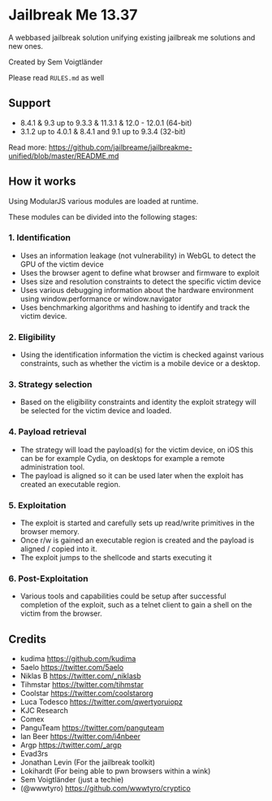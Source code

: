 # Jailbreak Me 13.37
A webbased jailbreak solution unifying existing jailbreak me solutions and new ones.

Created by Sem Voigtländer

Please read ```RULES.md``` as well

## Support

- 8.4.1 & 9.3 up to 9.3.3 & 11.3.1 & 12.0 - 12.0.1 (64-bit)
- 3.1.2 up to 4.0.1 & 8.4.1 and 9.1 up to 9.3.4 (32-bit)

Read more: https://github.com/jailbreame/jailbreakme-unified/blob/master/README.md

## How it works
Using ModularJS various modules are loaded at runtime.

These modules can be divided into the following stages:

### 1. Identification
- Uses an information leakage (not vulnerability) in WebGL to detect the GPU of the victim device
- Uses the browser agent to define what browser and firmware to exploit
- Uses size and resolution constraints to detect the specific victim device
- Uses various debugging information about the hardware environment using window.performance or window.navigator
- Uses benchmarking algorithms and hashing to identify and track the victim device.

### 2. Eligibility
- Using the identification information the victim is checked against various constraints, such as whether the victim is a mobile device or a desktop.

### 3. Strategy selection
- Based on the eligibility constraints and identity the exploit strategy will be selected for the victim device and loaded.

### 4. Payload retrieval
- The strategy will load the payload(s) for the victim device, on iOS this can be for example Cydia, on desktops for example a remote administration tool.
- The payload is aligned so it can be used later when the exploit has created an executable region.

### 5. Exploitation
- The exploit is started and carefully sets up read/write primitives in the browser memory.
- Once r/w is gained an executable region is created and the payload is aligned / copied into it.
- The exploit jumps to the shellcode and starts executing it

### 6. Post-Exploitation
- Various tools and capabilities could be setup after successful completion of the exploit, such as a telnet client to gain a shell on the victim from the browser.

## Credits
- kudima https://github.com/kudima
- 5aelo https://twitter.com/5aelo
- Niklas B https://twitter.com/_niklasb
- Tihmstar https://twitter.com/tihmstar
- Coolstar https://twitter.com/coolstarorg
- Luca Todesco https://twitter.com/qwertyoruiopz
- KJC Research 
- Comex 
- PanguTeam https://twitter.com/panguteam
- Ian Beer https://twitter.com/i4nbeer
- Argp https://twitter.com/_argp
- Evad3rs 
- Jonathan Levin (For the jailbreak toolkit)
- Lokihardt (For being able to pwn browsers within a wink)
- Sem Voigtländer (just a techie)
- (@wwwtyro) https://github.com/wwwtyro/cryptico
